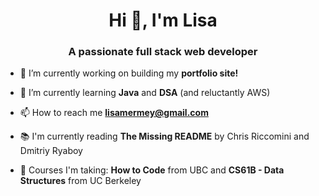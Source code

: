 <h1 align="center">Hi 👋, I'm Lisa</h1>
<h3 align="center">A passionate full stack web developer</h3>

- 🔭 I’m currently working on building my **portfolio site!**

- 🌱 I’m currently learning **Java** and **DSA** (and reluctantly AWS)

- 📫 How to reach me **lisamermey@gmail.com**

- 📚 I'm currently reading **The Missing README** by Chris Riccomini and Dmitriy Ryaboy
- 🏫 Courses I'm taking: **How to Code** from UBC and **CS61B - Data Structures** from UC Berkeley
